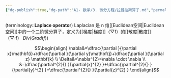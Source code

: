 ```yaml
---
{"dg-publish":true,"dg-path":"A1- 数学/3. 微分方程/拉普拉斯算子.md","permalink":"/A1- 数学/3. 微分方程/拉普拉斯算子/","dgPassFrontmatter":true,"noteIcon":"","created":"2024-05-21T15:20:28.000+08:00","updated":"2025-04-14T18:25:19.673+08:00"}
---
```



(terminology::**Laplace operator**)   Laplacian
是 n 维[[Euclidean空间\|Euclidean空间]]中的一个二阶微分算子，定义为[[梯度\|梯度]]（▽f）的[[散度\|散度]]（▽·f）
$Div (Grad (f))$

$$\begin{align} 
\nabla&=\dfrac{\partial }{\partial x}\mathbf{i}+\dfrac{\partial }{\partial y}\mathbf{j}+\dfrac{\partial }{\partial z} \mathbf{k}   \\
\Delta&=\nabla^{2}=\nabla \cdot \nabla  \\
&=\dfrac{\partial^{2}{} }{\partial{x}^{2} }+\dfrac{\partial^{2}{} }{\partial{y}^{2} }+\dfrac{\partial^{2}{} }{\partial{z}^{2} } 
\end{align}$$


